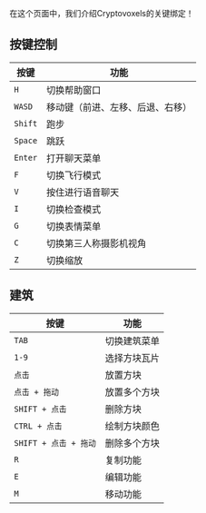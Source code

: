 在这个页面中，我们介绍Cryptovoxels的关键绑定！

## 按键控制

|按键 | 功能 |
|-----|-----|
| `H` | 切换帮助窗口 |
| `WASD` | 移动键（前进、左移、后退、右移）|
| `Shift` | 跑步|
| `Space` | 跳跃 |
| `Enter` | 打开聊天菜单|
| `F` | 切换飞行模式|
| `V` | 按住进行语音聊天|
| `I` | 切换检查模式|
| `G` | 切换表情菜单|
| `C` | 切换第三人称摄影机视角|
| `Z` | 切换缩放|

## 建筑

|按键 | 功能 |
|-----|-----|
| `TAB` | 切换建筑菜单 |
| `1-9` | 选择方块瓦片|
| `点击` | 放置方块|
| `点击 + 拖动` | 放置多个方块 |
| `SHIFT + 点击` | 删除方块 |
| `CTRL + 点击` | 绘制方块颜色 |
| `SHIFT + 点击 + 拖动` | 删除多个方块|
| `R` | 复制功能|
| `E` | 编辑功能 |
| `M` | 移动功能|